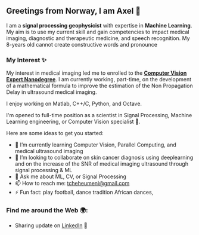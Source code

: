 ## Greetings from Norway, I am Axel 👋

I am a **signal processing geophysicist** with expertise in **Machine Learning**. My aim is to use my current skill and gain competencies to impact medical imaging, diagnostic and therapeutic medicine, and speech recognition. My 8-years old cannot create constructive words and pronounce 

### My Interest :sparkles: 
My interest in medical imaging led me to enrolled to the **[Computer Vision Expert Nanodegree](https://www.udacity.com/course/computer-vision-nanodegree--nd891)**. I am currently working, part-time, on the development of a mathematical formula to improve the estimation of the Non Propagation Delay in ultrasound medical imaging.

I enjoy working on Matlab, C++/C, Python, and Octave.

I'm opened to full-time position as a scientist in Signal Processing, Machine Learning engineering, or Computer Vision specialist :rocket:.

Here are some ideas to get you started:

- 🌱 I’m currently learning Computer Vision, Parallel Computing, and medical ultrasound imaging
- 👯 I’m looking to collaborate on skin cancer diagnosis using deeplearning and on the increase of the SNR of medical imaging ultrasound through signal processing & ML
- 💬 Ask me about ML, CV, or Signal Processing
- 📫 How to reach me: tcheheumeni@gmail.com
- ⚡ Fun fact: play football, dance tradition African dances, 

### Find me around the Web :earth_africa::

- Sharing update on [LinkedIn](https://www.linkedin.com/in/tcheheumeni/) :satellite:

